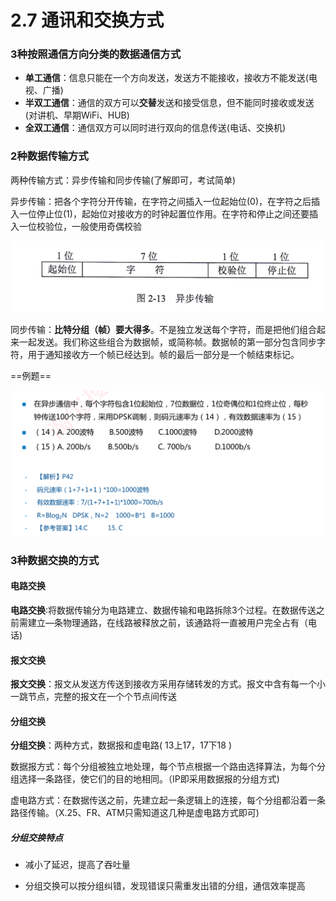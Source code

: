 # 2.7 通讯和交换方式



### 3种按照通信方向分类的数据通信方式

- **单工通信**：信息只能在一个方向发送，发送方不能接收，接收方不能发送(电视、广播)
- **半双工通信**：通信的双方可以**交替**发送和接受信息，但不能同时接收或发送(对讲机、早期WiFi、HUB)
- **全双工通信**：通信双方可以同时进行双向的信息传送(电话、交换机)

### 2种数据传输方式

两种传输方式：异步传输和同步传输(了解即可，考试简单)

异步传输：把各个字符分开传输，在字符之间插入一位起始位(0)，在字符之后插入一位停止位(1)，起始位对接收方的时钟起置位作用。在字符和停止之间还要插入一位校验位，一般使用奇偶校验

![image-20230220204804503](./assets/image-20230220204804503.png)

同步传输：**比特分组（帧）要大得多**。不是独立发送每个字符，而是把他们组合起来一起发送。我们称这些组合为数据帧，或简称帧。数据帧的第一部分包含同步字符，用于通知接收方一个帧已经达到。帧的最后一部分是一个帧结束标记。

==例题==

![image-20230220205049183](./assets/image-20230220205049183.png)

### 3种数据交换的方式

#### 电路交换

**电路交换**∶将数据传输分为电路建立、数据传输和电路拆除3个过程。在数据传送之前需建立—条物理通路，在线路被释放之前，该通路将一直被用户完全占有（电话)

#### 报文交换

**报文交换**：报文从发送方传送到接收方采用存储转发的方式。报文中含有每一个小一跳节点，完整的报文在一个个节点间传送

#### 分组交换

**分组交换**：两种方式，数据报和虚电路( 13上17，17下18 )

数据报方式：每个分组被独立地处理，每个节点根据一个路由选择算法，为每个分组选择一条路径，使它们的目的地相同。（IP即采用数据报的分组方式)

虚电路方式：在数据传送之前，先建立起一条逻辑上的连接，每个分组都沿着一条路径传输。（X.25、FR、ATM只需知道这几种是虚电路方式即可)

##### 分组交换特点

- 减小了延迟，提高了吞吐量

- 分组交换可以按分组纠错，发现错误只需重发出错的分组，通信效率提高